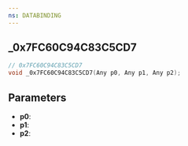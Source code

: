 ```yaml
---
ns: DATABINDING
---
```

## _0x7FC60C94C83C5CD7

```c
// 0x7FC60C94C83C5CD7
void _0x7FC60C94C83C5CD7(Any p0, Any p1, Any p2);
```

## Parameters
* **p0**:
* **p1**:
* **p2**:
